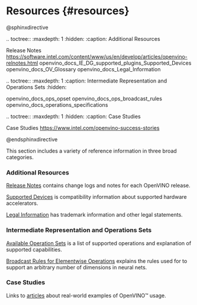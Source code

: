 # Resources {#resources}


@sphinxdirective

.. toctree::
   :maxdepth: 1
   :hidden:
   :caption: Additional Resources
   
   Release Notes <https://software.intel.com/content/www/us/en/develop/articles/openvino-relnotes.html>
   openvino_docs_IE_DG_supported_plugins_Supported_Devices
   openvino_docs_OV_Glossary
   openvino_docs_Legal_Information


.. toctree::
   :maxdepth: 1
   :caption: Intermediate Representation and Operations Sets
   :hidden:
    
   openvino_docs_ops_opset
   openvino_docs_ops_broadcast_rules
   openvino_docs_operations_specifications


.. toctree::
   :maxdepth: 1
   :hidden:
   :caption: Case Studies

   Case Studies <https://www.intel.com/openvino-success-stories>

@endsphinxdirective


This section includes a variety of reference information in three broad categories.

### Additional Resources
[Release Notes](https://software.intel.com/content/www/us/en/develop/articles/openvino-relnotes.html) contains change logs and notes for each OpenVINO release.

[Supported Devices](OV_Runtime_UG/supported_plugins/Supported_Devices.md) is compatibility information about supported hardware accelerators.

[Legal Information](Legal_Information.md) has trademark information and other legal statements.

### Intermediate Representation and Operations Sets
[Available Operation Sets](ops/opset.md) is a list of supported operations and explanation of supported capabilities.

[Broadcast Rules for Elementwise Operations](ops/broadcast_rules.md) explains the rules used for to support an arbitrary number of dimensions in neural nets.

### Case Studies
Links to [articles](https://www.intel.com/openvino-success-stories) about real-world examples of OpenVINO™ usage.
